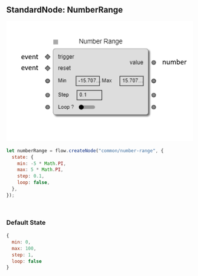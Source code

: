 ## StandardNode: NumberRange

<img class="zoomable" alt="NumberRange standard node" src="/images/standard-nodes/common/number-range.png" />

<Hierarchy :extend="{name: 'Node', link: '../../api/classes/node.html'}" />
<br/>

```js
let numberRange = flow.createNode("common/number-range", {
  state: {
    min: -5 * Math.PI,
    max: 5 * Math.PI,
    step: 0.1,
    loop: false,
  },
});
```

<br/>

### Default State

```js
{
  min: 0,
  max: 100,
  step: 1,
  loop: false
}
```
